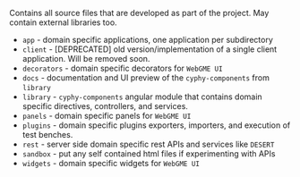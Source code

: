 Contains all source files that are developed as part of the project. May contain external libraries too.

- `app` - domain specific applications, one application per subdirectory
- `client` - [DEPRECATED] old version/implementation of a single client application. Will be removed soon.
- `decorators` - domain specific decorators for `WebGME UI`
- `docs` - documentation and UI preview of the `cyphy-components` from `library`
- `library` - `cyphy-components` angular module that contains domain specific directives, controllers, and services.
- `panels` - domain specific panels for `WebGME UI`
- `plugins` - domain specific plugins exporters, importers, and execution of test benches.
- `rest` - server side domain specific rest APIs and services like `DESERT`
- `sandbox` - put any self contained html files if experimenting with APIs
- `widgets` - domain specific widgets for `WebGME UI`
